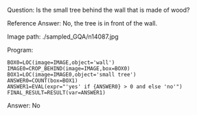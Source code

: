 Question: Is the small tree behind the wall that is made of wood?

Reference Answer: No, the tree is in front of the wall.

Image path: ./sampled_GQA/n14087.jpg

Program:

```
BOX0=LOC(image=IMAGE,object='wall')
IMAGE0=CROP_BEHIND(image=IMAGE,box=BOX0)
BOX1=LOC(image=IMAGE0,object='small tree')
ANSWER0=COUNT(box=BOX1)
ANSWER1=EVAL(expr="'yes' if {ANSWER0} > 0 and else 'no'")
FINAL_RESULT=RESULT(var=ANSWER1)
```
Answer: No

